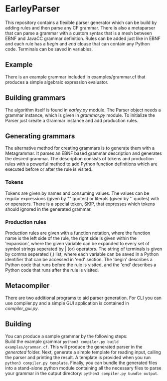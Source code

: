 # EarleyParser

This repository contains a flexible parser generator which can be build by adding rules and then parse any CF grammar. There is also a metaparser that can parse a grammar with a custom syntax that is a mesh between EBNF and JavaCC grammar definition.   Rules can be added just like in EBNF and each rule has a _begin_ and _end_ clouse that can contain any Python code. Terminals can be saved in variables.

## Example

There is an example grammar included in examples/grammar.cf that produces a simple algebraic expression evaluator.

## Building grammars

The algorithm itself is found in *earley.py* module. The Parser object needs a grammar instance, which is given in *grammar.py* module. To initialize the Parser just create a Grammar instance and add production rules.

## Generating grammars

The alternative method for creating grammars is to generate them with a Metagrammar. It parses an EBNF based grammar description and generates the desired grammar. The description consists of tokens and production rules with a powerful method to add Python function definitions which are executed before or after the rule is visited.

### Tokens

Tokens are given by names and consuming values. The values can be regular expressions (given by "" quotes) or literals (given by '' quotes) with or operators. There is a special token, SKIP, that expresses which tokens should ignored in the generated grammar.

### Production rules

Production rules are given with a function notation, where the function name is the left side of the rule, the right side is given within the 'expansion', where the given variable can be expanded to every set of symbol strings seperated by | (or) operators.
The string of terminals is given by comma seperated (,) list, where each variable can be saved in a Python identifier that can be accessed in 'end' section. The 'begin' describes a Python code that runs before the rule is visited, and the 'end' describes a Python code that runs after the rule is visited.

## Metacompiler

There are two additional programs to aid parser generation. For CLI you can use compiler.py and a simple GUI application is contained in *compiler_gui.py*. 

## Building

You can produce a sample grammar by the following steps:  
Build the example grammar `python3 compiler.py build examples/grammar.cf`. This will produce the generated parser in the _generated_ folder. Next, generate a simple template for reading input, calling the parser and printing the result. A template is provided when you run `python3 compiler.py template`. Finally, you can bundle the generated files into a stand-alone python module containing all the necessary files to parse your grammar in the output directory: `python3 compiler.py bundle output`.
